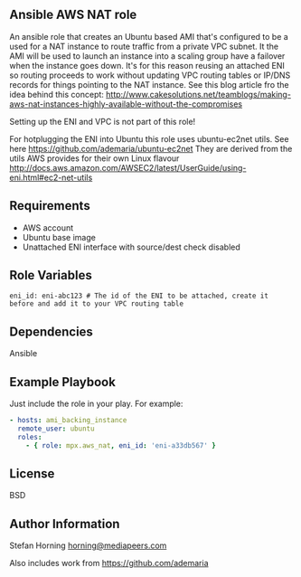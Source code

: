 ## Ansible AWS NAT role
An ansible role that creates an Ubuntu based AMI that's configured to be a used for a
NAT instance to route traffic from a private VPC subnet.
It the AMI will be used to launch an instance into a scaling group have a failover
when the instance goes down. It's for this reason reusing an attached ENI so routing
proceeds to work without updating VPC routing tables or IP/DNS records for things pointing to the NAT instance.
See this blog article fro the idea behind this concept:
http://www.cakesolutions.net/teamblogs/making-aws-nat-instances-highly-available-without-the-compromises

Setting up the ENI and VPC is not part of this role!

For hotplugging the ENI into Ubuntu this role uses ubuntu-ec2net utils. See here https://github.com/ademaria/ubuntu-ec2net
They are derived from the utils AWS provides for their own Linux flavour http://docs.aws.amazon.com/AWSEC2/latest/UserGuide/using-eni.html#ec2-net-utils

## Requirements
- AWS account
- Ubuntu base image
- Unattached ENI interface with source/dest check disabled

## Role Variables
`eni_id: eni-abc123 # The id of the ENI to be attached, create it before and add it to your VPC routing table`

## Dependencies
Ansible

## Example Playbook
Just include the role in your play. For example:

```yaml
- hosts: ami_backing_instance
  remote_user: ubuntu
  roles:
    - { role: mpx.aws_nat, eni_id: 'eni-a33db567' }
```

## License
BSD

## Author Information
Stefan Horning <horning@mediapeers.com>

Also includes work from https://github.com/ademaria
